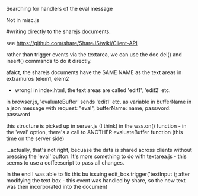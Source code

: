 
Searching for handlers of the eval message

Not in misc.js

#writing directly to the sharejs documents. 

see https://github.com/share/ShareJS/wiki/Client-API

rather than trigger events via the textarea, we can use the doc del() and insert() commands to do it directly. 

afaict, the sharejs documents have the SAME NAME as the text areas in extramuros (elem1, elem2 
- wrong! in index.html, the text areas are called 'edit1', 'edit2' etc. 

in browser.js, 'evaluateBuffer' sends 'edit1' etc. as variable in bufferName in a json message with 
request: "eval", bufferName: name, password: password 

this structure is picked up in server.js (I think) in the wss.on() function - in the 'eval' option, there's a call to ANOTHER evaluateBuffer function (this time on the server side) 


...actually, that's not right, becuase the data is shared across clients without pressing the 'eval' button. It's more something to do with textarea.js - this seems to use a coffeescript to pass all changes. 

In the end I was able to fix this bu issuing 
				             edit_box.trigger('textInput');
after modifying the text box - this event was handled by share, so the new text was then incorporated into the document
